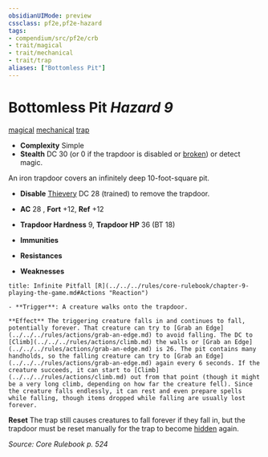 ```yaml
---
obsidianUIMode: preview
cssclass: pf2e,pf2e-hazard
tags:
- compendium/src/pf2e/crb
- trait/magical
- trait/mechanical
- trait/trap
aliases: ["Bottomless Pit"]
---
```

# Bottomless Pit *Hazard 9*  
[magical](../../../Rules/traits/magical.md)  [mechanical](../../../Rules/traits/mechanical.md)  [trap](../../../Rules/traits/trap.md)  

- **Complexity** Simple
- **Stealth** DC 30 (or 0 if the trapdoor is disabled or [broken](../../../Rules/conditions.md#Broken)) or detect magic.  

An iron trapdoor covers an infinitely deep 10-foot-square pit.

- **Disable** [Thievery](../../skills.md#Thievery) DC 28 (trained) to remove the trapdoor.  

- **AC** 28 , **Fort** +12, **Ref** +12
- **Trapdoor Hardness** 9, **Trapdoor HP** 36 (BT 18)
- **Immunities** 
- **Resistances** 
- **Weaknesses** 
     
```ad-embed-ability
title: Infinite Pitfall [R](../../../rules/core-rulebook/chapter-9-playing-the-game.md#Actions "Reaction")

- **Trigger**: A creature walks onto the trapdoor.

**Effect** The triggering creature falls in and continues to fall, potentially forever. That creature can try to [Grab an Edge](../../../rules/actions/grab-an-edge.md) to avoid falling. The DC to [Climb](../../../rules/actions/climb.md) the walls or [Grab an Edge](../../../rules/actions/grab-an-edge.md) is 26. The pit contains many handholds, so the falling creature can try to [Grab an Edge](../../../rules/actions/grab-an-edge.md) again every 6 seconds. If the creature succeeds, it can start to [Climb](../../../rules/actions/climb.md) out from that point (though it might be a very long climb, depending on how far the creature fell). Since the creature falls endlessly, it can rest and even prepare spells while falling, though items dropped while falling are usually lost forever.
```

**Reset** The trap still causes creatures to fall forever if they fall in, but the trapdoor must be reset manually for the trap to become [hidden](../../../Rules/conditions.md#Hidden) again.  

*Source: Core Rulebook p. 524*
